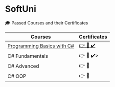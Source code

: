 # SoftUni
🎓  Passed Courses and their Certificates

| Courses  | Certificates |
| ------------- | ------------- |
| [Programming Basics with C#](https://softuni.bg/trainings/3867/programming-basics-with-csharp-september-2022) |[:point_right:  :scroll: :heavy_check_mark:](https://softuni.bg/users/profile/certificates?username=PhoenixMaster123) |
| C# Fundamentals  | :point_right: :scroll: :heavy_check_mark:>|
| C# Advanced  | :point_right: :scroll:  |
| C# OOP  | :point_right: :scroll:  |
